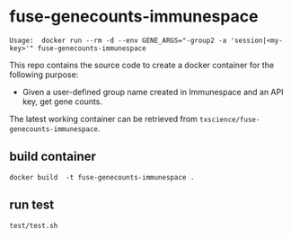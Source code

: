 # fuse-genecounts-immunespace
`Usage:  docker run --rm -d --env GENE_ARGS="-group2 -a 'session|<my-key>'" fuse-genecounts-immunespace`

This repo contains the source code to create a docker container for the following purpose:
* Given a user-defined group name created in Immunespace and an API key, get gene counts.

The latest working container can be retrieved from `txscience/fuse-genecounts-immunespace`.

## build container
`docker build  -t fuse-genecounts-immunespace .`

## run test
`test/test.sh`
